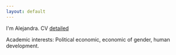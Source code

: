 ```yaml
---
layout: default
---
```


I'm Alejandra. CV [detailed](./CV_2023.pdf)

Academic interests: Political economic, economic of gender, human development.
